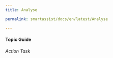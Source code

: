 ```yaml
---
title: Analyse

permalink: smartassist/docs/en/latest/Analyse

---
```

#### Topic Guide
###### Action Task
